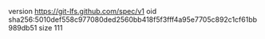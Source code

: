 version https://git-lfs.github.com/spec/v1
oid sha256:5010def558c977080ded2560bb418f5f3fff4a95e7705c892c1cf61bb989db51
size 111
